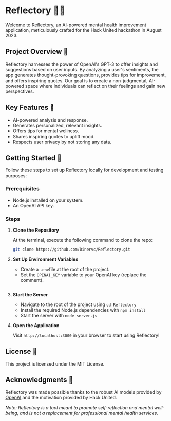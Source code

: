 # Reflectory 🧠💡

Welcome to Reflectory, an AI-powered mental health improvement application, meticulously crafted for the Hack United hackathon in August 2023.

## Project Overview 🎯

Reflectory harnesses the power of OpenAI's GPT-3 to offer insights and suggestions based on user inputs. By analyzing a user's sentiments, the app generates thought-provoking questions, provides tips for improvement, and offers inspiring quotes. Our goal is to create a non-judgmental, AI-powered space where individuals can reflect on their feelings and gain new perspectives. 

## Key Features 🔑

- AI-powered analysis and response.
- Generates personalized, relevant insights.
- Offers tips for mental wellness.
- Shares inspiring quotes to uplift mood.
- Respects user privacy by not storing any data.

## Getting Started 🚀

Follow these steps to set up Reflectory locally for development and testing purposes:

### Prerequisites

- Node.js installed on your system.
- An OpenAI API key.

### Steps

1. **Clone the Repository**

   At the terminal, execute the following command to clone the repo:

   ```bash
   git clone https://github.com/Dinervc/Reflectory.git
   
2. **Set Up Environment Variables**

   - Create a `.env`file at the root of the project.
   - Set the `OPENAI_KEY` variable to your OpenAI key (replace the comment).
     ```OPENAI_API_KEY=#OPENAI_KEY

3. **Start the Server**

   - Navigate to the root of the project using `cd Reflectory`
   - Install the required Node.js dependencies with `npm install`
   - Start the server with `node server.js`

4. **Open the Application**

   Visit `http://localhost:3000` in your browser to start using Reflectory!

## License 📜

This project is licensed under the MIT License.

## Acknowledgments 🙏

Reflectory was made possible thanks to the robust AI models provided by [OpenAI](https://openai.com/) and the motivation provided by Hack United.

*Note: Reflectory is a tool meant to promote self-reflection and mental well-being, and is not a replacement for professional mental health services.*
